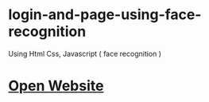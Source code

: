 # login-and-page-using-face-recognition
Using Html Css, Javascript ( face recognition )

<a href="https://kameshwarsah.github.io/login-and-page-using-face-recognition/" > <h1> Open Website </h1>

